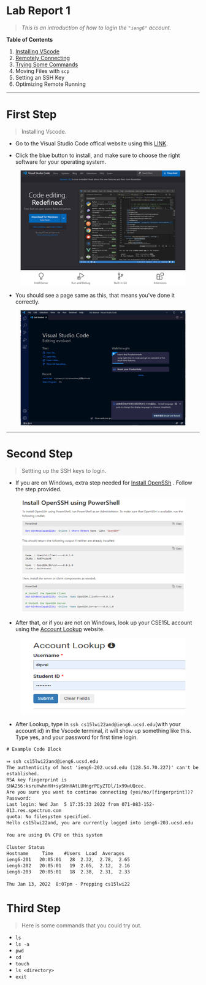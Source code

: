 # **Lab Report 1**

> *This is an introduction of how to login the `"ieng6"` account.* 

**Table of Contents**

1. [Installing VScode](#first-step)
2. [Remotely Connecting](#second-step)
3. [Trying Some Commands](#third-step)
4. Moving Files with `scp`
5. Setting an SSH Key
6. Optimizing Remote Running

---

# **First Step**
> Installing Vscode.

* Go to the Visual Studio Code offical website using this [LINK]( https://code.visualstudio.com/).

* Click the blue button to install, and make sure to choose the right software for your operating system.

<p align="center">
  <img width="430" height="300" src="images/step1.PNG">
</p>

* You should see a page same as this, that means you've done it correctly.

<p align="center">
  <img width="430" height="300" src="images/step1-1.PNG">
</p>

---
# **Second Step**
> Settting up the SSH keys to login.

* If you are on Windows, extra step needed for [Install OpenSSh](https://docs.microsoft.com/en-us/windows-server/administration/openssh/openssh_install_firstuse) . Follow the step provided.

<p align="center">
  <img width="430" height="300" src="images/step2.PNG">
</p>

* After that, or if you are not on Windows, look up your CSE15L account using the [Account Lookup](https://sdacs.ucsd.edu/~icc/index.php) website.

<p align="center">
  <img width="430" height="200" src="images/step2-2.PNG">
</p>

* After Lookup, type in `ssh cs15lwi22and@ieng6.ucsd.edu`(with your account id) in the Vscode terminal, it will show up something like this. Type yes, and your password for first time login.


```
# Example Code Block

⤇ ssh cs15lwi22and@ieng6.ucsd.edu
The authenticity of host 'ieng6-202.ucsd.edu (128.54.70.227)' can't be established.
RSA key fingerprint is SHA256:ksruYwhnYH+sySHnHAtLUHngrPEyZTDl/1x99wUQcec.
Are you sure you want to continue connecting (yes/no/[fingerprint])? 
Password: 
Last login: Wed Jan  5 17:35:33 2022 from 071-083-152-013.res.spectrum.com
quota: No filesystem specified.
Hello cs15lwi22and, you are currently logged into ieng6-203.ucsd.edu

You are using 0% CPU on this system

Cluster Status
Hostname     Time    #Users  Load  Averages
ieng6-201   20:05:01   28  2.32,  2.78,  2.65
ieng6-202   20:05:01   19  2.05,  2.12,  2.16
ieng6-203   20:05:01   18  2.38,  2.31,  2.33

Thu Jan 13, 2022  8:07pm - Prepping cs15lwi22
```

# Third Step
> Here is some commands that you could try out. 
- `ls` 
- `ls -a`
- `pwd`
- `cd`
- `touch`
- `ls <directory>`
- `exit`

